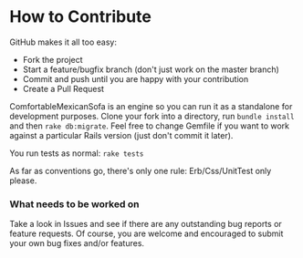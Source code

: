 # How to Contribute

GitHub makes it all too easy:

* Fork the project
* Start a feature/bugfix branch (don't just work on the master branch)
* Commit and push until you are happy with your contribution
* Create a Pull Request

ComfortableMexicanSofa is an engine so you can run it as a standalone for development purposes. Clone your fork into a directory, run `bundle install` and then `rake db:migrate`. Feel free to change Gemfile if you want to work against a particular Rails version (just don't commit it later).

You run tests as normal: `rake tests`

As far as conventions go, there's only one rule: Erb/Css/UnitTest only please.

### What needs to be worked on
Take a look in Issues and see if there are any outstanding bug reports or feature requests. Of course, you are welcome and encouraged to submit your own bug fixes and/or features.